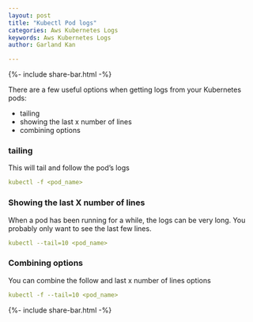 ```yaml
---
layout: post
title: "Kubectl Pod logs"
categories: Aws Kubernetes Logs
keywords: Aws Kubernetes Logs
author: Garland Kan

---
```

{%- include share-bar.html -%}

There are a few useful options when getting logs from your Kubernetes pods:

* tailing
* showing the last x number of lines
* combining options

### tailing

This will tail and follow the pod’s logs

``` yaml
kubectl -f <pod_name>
```

### Showing the last X number of lines

When a pod has been running for a while, the logs can be very long. You probably only want to see the last few lines.

``` yaml
kubectl --tail=10 <pod_name>
```

### Combining options

You can combine the follow and last x number of lines options

``` yaml
kubectl -f --tail=10 <pod_name>
```

<!-- Bog footer share -->
{%- include share-bar.html -%}
